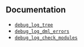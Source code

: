 ## Documentation

- [`debug_log_tree`](../../../wiki/views-debug_log_tree)
- [`debug_log_dml_errors`](../../../wiki/views-debug_log_dml_errors)
- [`debug_log_check_modules`](../../../wiki/views-debug_log_check_modules)

